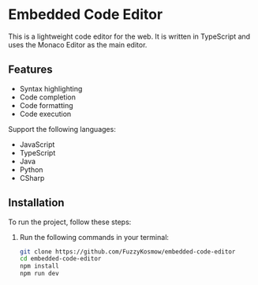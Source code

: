 # Embedded Code Editor

This is a lightweight code editor for the web. It is written in TypeScript and uses the Monaco Editor as the main editor.

## Features

- Syntax highlighting
- Code completion
- Code formatting
- Code execution

Support the following languages:
- JavaScript
- TypeScript
- Java
- Python
- CSharp

## Installation

To run the project, follow these steps:

1. Run the following commands in your terminal:

   ```bash
   git clone https://github.com/FuzzyKosmow/embedded-code-editor
   cd embedded-code-editor
   npm install
   npm run dev
   ```
